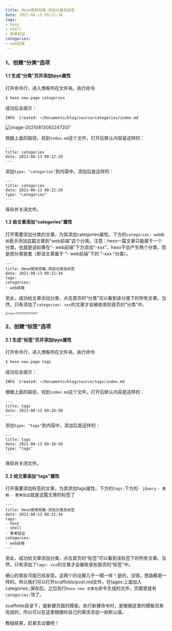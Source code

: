 ```yaml
---
title: Hexo使用攻略-添加分类及标签
date: 2021-08-13 09:21:34
tags:
- hexo
- shell
- 表单验证
categories: 
- web前端
---
```


### 1、创建“分类”选项

#### 1.1 生成“分类”页并添加tpye属性

打开命令行，进入博客所在文件夹。执行命令

```
$ hexo new page categories
```

成功后会提示：

```
INFO  Created: ~/Documents/blog/source/categories/index.md
```

![image-20210813092247207](https://gitee.com/hxf88/imgrepo/raw/master/img/image-20210813092247207.png)

<!--more-->

根据上面的路径，找到`index.md`这个文件，打开后默认内容是这样的：

```
---
title: categories
date: 2021-08-13 09:22:29
---
```

添加`type: "categories"`到内容中，添加后是这样的：

```
---
title: categories
date: 2021-08-13 09:22:29
type: "categories"
---

```

保存并关闭文件。



#### 1.2 给文章添加“categories”属性

打开需要添加分类的文章，为其添加categories属性。下方的`categories: web前端`表示添加这篇文章到“web前端”这个分类。注意：hexo一篇文章只能属于一个分类，也就是说如果在“- web前端”下方添加“-xxx”，hexo不会产生两个分类，而是把分类嵌套（即该文章属于 “- web前端”下的 “-xxx ”分类）。

```
---
title: Hexo使用攻略-添加分类及标签
date: 2021-08-13 09:21:34
tags:
categories: 
- web前端
```

至此，成功给文章添加分类，点击首页的“分类”可以看到该分类下的所有文章。当然，只有添加了`categories: xxx`的文章才会被收录到首页的“分类”中。

<img src="https://gitee.com/hxf88/imgrepo/raw/master/img/image-20210813092754872.png" alt="image-20210813092754872" style="zoom:50%;" />

### 2、创建“标签”选项

#### 2.1 生成“标签”页并添加tpye属性

打开命令行，进入博客所在文件夹。执行命令

```
$ hexo new page tags
```

成功后会提示：

```
INFO  Created: ~/Documents/blog/source/tags/index.md
```

根据上面的路径，找到`index.md`这个文件，打开后默认内容是这样的：

```
---
title: tags
date: 2021-08-13 09:28:50
---
```

添加`type: "tags"`到内容中，添加后是这样的：

```
---
title: tags
date: 2021-08-13 09:28:50
type: "tags"
---
```

保存并关闭文件。

#### 2.2 给文章添加“tags”属性

打开需要添加标签的文章，为其添加tags属性。下方的`tags:`下方的`- jQuery` `- 表格`
`- 表单验证`就是这篇文章的标签了

```
---
title: Hexo使用攻略-添加分类及标签
date: 2021-08-13 09:21:34
tags:
- hexo
- shell
- 表单验证
categories: 
- web前端
---
```

至此，成功给文章添加分类，点击首页的“标签”可以看到该标签下的所有文章。当然，只有添加了`tags: xxx`的文章才会被收录到首页的“标签”中。

细心的朋友可能已经发现，这两个的设置几乎一模一样！是的，没错，思路都是一样的。所以我们可以打开scaffolds/post.md文件，在tages:上面加入categories:,保存后，之后执行`hexo new 文章名`命令生成的文件，页面里就有`categories:`项了。

scaffolds目录下，是新建页面的模板，执行新建命令时，是根据这里的模板页来完成的，所以可以在这里根据你自己的需求添加一些默认值。

教程结束，赶紧去设置吧！
